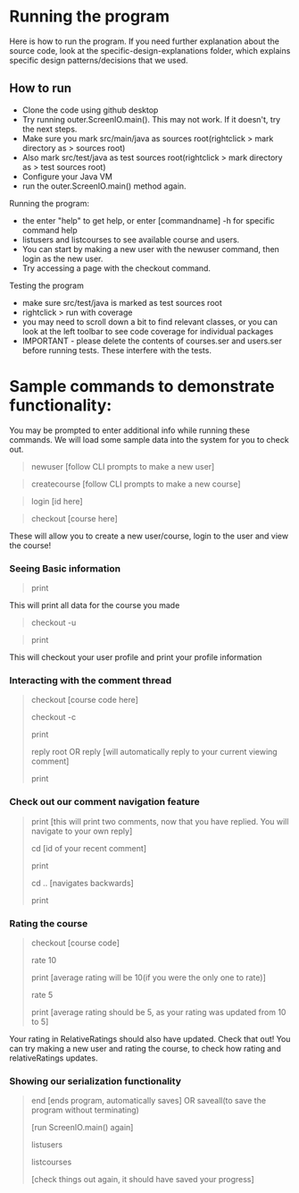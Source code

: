# Running the program

Here is how to run the program. If you need further explanation about the source code, look at the specific-design-explanations folder,
which explains specific design patterns/decisions that we used.

## How to run

- Clone the code using github desktop
- Try running outer.ScreenIO.main(). This may not work. If it doesn't, try the next steps.
- Make sure you mark src/main/java as sources root(rightclick > mark directory as > sources root)
- Also mark src/test/java as test sources root(rightclick > mark directory as > test sources root)
- Configure your Java VM
- run the outer.ScreenIO.main() method again.

Running the program:
- the enter "help" to get help, or enter [commandname] -h for specific command help
- listusers and listcourses to see available course and users.
- You can start by making a new user with the newuser command, then login as the new user.
- Try accessing a page with the checkout command.

Testing the program
- make sure src/test/java is marked as test sources root
- rightclick > run with coverage
- you may need to scroll down a bit to find relevant classes, or you can look at the left toolbar to see code coverage
for individual packages
- IMPORTANT - please delete the contents of courses.ser and users.ser before running tests. These interfere with the tests.

# Sample commands to demonstrate functionality:
You may be prompted to enter additional info while running these commands. We will load some sample data into the system for you to check out.

> newuser [follow CLI prompts to make a new user]

> createcourse [follow CLI prompts to make a new course]

> login [id here]

> checkout [course here]

These will allow you to create a new user/course, login to the user and view the course!

### Seeing Basic information

> print

This will print all data for the course you made

> checkout -u

> print

This will checkout your user profile and print your profile information

### Interacting with the comment thread

> checkout [course code here]
>
> checkout -c
>
> print
>
> reply root OR reply [will automatically reply to your current viewing comment]
>
> print

### Check out our comment navigation feature

> print [this will print two comments, now that you have replied. You will navigate to your own reply]
>
> cd [id of your recent comment]
>
> print
>
> cd .. [navigates backwards]
>
> print

### Rating the course

> checkout [course code]
>
> rate 10
>
> print [average rating will be 10(if you were the only one to rate)]
> 
> rate 5
> 
> print [average rating should be 5, as your rating was updated from 10 to 5]

Your rating in RelativeRatings should also have updated. Check that out!
You can try making a new user and rating the course, to check how rating and relativeRatings updates.

### Showing our serialization functionality

> end [ends program, automatically saves]
> OR saveall(to save the program without terminating)
>
> [run ScreenIO.main() again]
>
> listusers
>
> listcourses
>
> [check things out again, it should have saved your progress]
